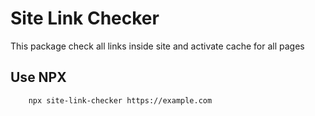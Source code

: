 # Site Link Checker

This package check all links inside site and activate cache for all pages

## Use NPX
```
    npx site-link-checker https://example.com
```
